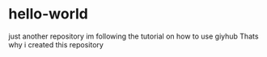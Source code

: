 # hello-world
just another repository 
im following the tutorial on how to use giyhub 
Thats why i created this repository
